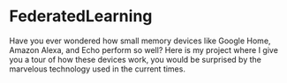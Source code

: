 # FederatedLearning
Have you ever wondered how small memory devices like Google Home, Amazon Alexa, and Echo perform so well? Here is my project where I give you a tour of how these devices work, you would be surprised by the marvelous technology used in the current times.
